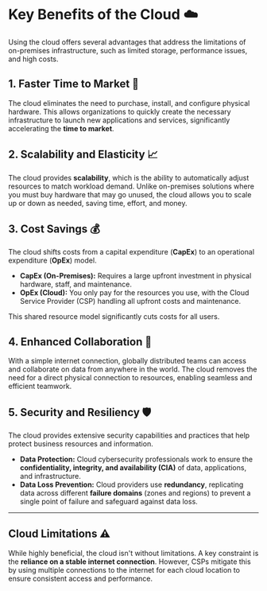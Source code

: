 # Key Benefits of the Cloud ☁️

Using the cloud offers several advantages that address the limitations of on-premises infrastructure, such as limited storage, performance issues, and high costs.

## 1. Faster Time to Market 🚀

The cloud eliminates the need to purchase, install, and configure physical hardware. This allows organizations to quickly create the necessary infrastructure to launch new applications and services, significantly accelerating the **time to market**.

## 2. Scalability and Elasticity 📈

The cloud provides **scalability**, which is the ability to automatically adjust resources to match workload demand. Unlike on-premises solutions where you must buy hardware that may go unused, the cloud allows you to scale up or down as needed, saving time, effort, and money.

## 3. Cost Savings 💰

The cloud shifts costs from a capital expenditure (**CapEx**) to an operational expenditure (**OpEx**) model.

* **CapEx (On-Premises):** Requires a large upfront investment in physical hardware, staff, and maintenance.
* **OpEx (Cloud):** You only pay for the resources you use, with the Cloud Service Provider (CSP) handling all upfront costs and maintenance.

This shared resource model significantly cuts costs for all users.

## 4. Enhanced Collaboration 🤝

With a simple internet connection, globally distributed teams can access and collaborate on data from anywhere in the world. The cloud removes the need for a direct physical connection to resources, enabling seamless and efficient teamwork. 

## 5. Security and Resiliency 🛡️

The cloud provides extensive security capabilities and practices that help protect business resources and information.

* **Data Protection:** Cloud cybersecurity professionals work to ensure the **confidentiality, integrity, and availability (CIA)** of data, applications, and infrastructure.
* **Data Loss Prevention:** Cloud providers use **redundancy**, replicating data across different **failure domains** (zones and regions) to prevent a single point of failure and safeguard against data loss.

***

## Cloud Limitations ⚠️

While highly beneficial, the cloud isn't without limitations. A key constraint is the **reliance on a stable internet connection**. However, CSPs mitigate this by using multiple connections to the internet for each cloud location to ensure consistent access and performance.
